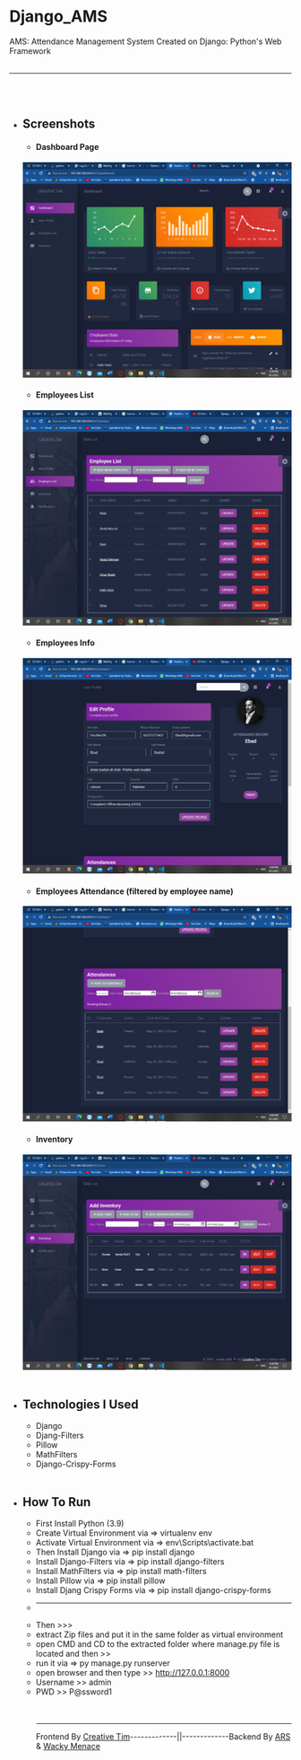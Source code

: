 # Django_AMS
AMS: Attendance Management System
Created on Django: Python's Web Framework
<br><br><hr><br><br>
* ## Screenshots
  * #### Dashboard Page
  ![Dashboard](https://github.com/wackymenace/Django_AMS/blob/main/images/dashboard.png)
  * #### Employees List
  ![employees](https://github.com/wackymenace/Django_AMS/blob/main/images/employeeList.png)
  * #### Employees Info
  ![employees](https://github.com/wackymenace/Django_AMS/blob/main/images/employeeDetails.png)
  * #### Employees Attendance (filtered by employee name)
  ![employee](https://github.com/wackymenace/Django_AMS/blob/main/images/employeeAttendance.png)
  * #### Inventory
  ![inventory](https://github.com/wackymenace/Django_AMS/blob/main/images/inventoryList.png)
<br><br>
* ## Technologies I Used
  * Django
  * Djang-Filters
  * Pillow
  * MathFilters
  * Django-Crispy-Forms
<br><br>
* ## How To Run
  * First Install Python (3.9)
  * Create Virtual Environment via => virtualenv env
  * Activate Virtual Environment via => env\Scripts\activate.bat
  * Then Install Django via => pip install django
  * Install Django-Filters via => pip install django-filters
  * Install MathFilters via => pip install math-filters
  * Install Pillow via => pip install pillow
  * Install Djang Crispy Forms via => pip install django-crispy-forms
  * -----------------------------------------------------------------
  * Then >>>
  * extract Zip files and put it in the same folder as virtual environment
  * open CMD and CD to the extracted folder where manage.py file is located and then >>
  * run it via => py manage.py runserver
  * open browser and then type >> http://127.0.0.1:8000
  * Username >> admin
  * PWD >> P@ssword1
  <br><br><br><hr>
  Frontend By [Creative Tim](https://www.creative-tim.com/)-------------||-------------Backend By [ARS](http://ars.eu5.org/) & [Wacky Menace](http://wackymenace.netlify.app)
